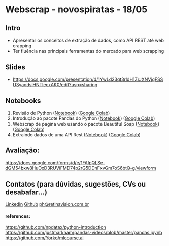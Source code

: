 # Webscrap - novospiratas - 18/05

## Intro
* Apresentar os conceitos de extração de dados, como API REST até web crapping
* Ter fluência nas principais ferramentas do mercado para web scrapping

## Slides
* https://docs.google.com/presentation/d/1YwLd23qt3rldH1ZrJXNVjgFSSU3yaodsiHNTlecxAK0/edit?usp=sharing

## Notebooks
1. Revisão de Python 
([Notebook](https://github.com/phretina/webscrap-novospiratas/blob/master/1.revisao_python.ipynb))
([Google Colab](https://colab.research.google.com/github/phretina/webscrap-novospiratas/blob/master/1.revisao_python.ipynb))
2. Introdução ao pacote Pandas do Python
([Notebook](https://github.com/phretina/webscrap-novospiratas/blob/master/2.intro_pandas.ipynb))
([Google Colab](https://colab.research.google.com/github/phretina/webscrap-novospiratas/blob/master/2.intro_pandas.ipynb))
3. Webscrap de página web usando o pacote Beautiful Soap
([Notebook](https://github.com/phretina/webscrap-novospiratas/blob/master/3.webscrapper_beautfulsoap.ipynb))
([Google Colab](https://colab.research.google.com/github/phretina/webscrap-novospiratas/blob/master/3.webscrapper_beautfulsoap.ipynb))
4. Extraindo dados de uma API Rest
([Notebook](https://github.com/phretina/webscrap-novospiratas/blob/master/4.api_rest.ipynb))
([Google Colab](https://colab.research.google.com/github/phretina/webscrap-novospiratas/blob/master/4.api_rest.ipynb))

## Avaliação:
https://docs.google.com/forms/d/e/1FAIpQLSe-dGM54bxw8HuOxD3RUViFMD74p2rG5DDnFxvGm7oS6btQ-g/viewform

## Contatos (para dúvidas, sugestões, CVs ou desabafar...)
[Linkedin](https://www.linkedin.com/in/phsilveira/)
[Github](https://github.com/phretina)
ph@retinavision.com.br

#### references:
https://github.com/npdatax/python-introduction
https://github.com/justmarkham/pandas-videos/blob/master/pandas.ipynb
https://github.com/Yorko/mlcourse.ai
